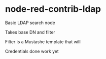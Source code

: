 node-red-contrib-ldap
=====================

Basic LDAP search node

Takes base DN and filter

Filter is a Mustashe template that will 

Credentials done work yet